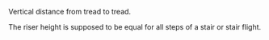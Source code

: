 Vertical distance from tread to tread.

The riser height is supposed to be equal for all steps of a stair or stair flight.
